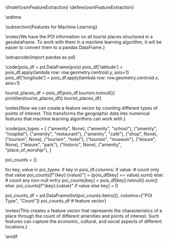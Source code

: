 \ifndef{osmFeatureExtraction}
\define{osmFeatureExtraction}

\editme

\subsection{Features for Machine Learning}

\notes{We have the POI information on all tourist places structured in a geodataframe. To work with them in a machine learning algorithm, it will be easier to convert them to a pandas DataFrame.}

\setupcode{import pandas as pd}

\code{pois_df = pd.DataFrame(pois)
pois_df['latitude'] = pois_df.apply(lambda row: row.geometry.centroid.y, axis=1)
pois_df['longitude'] = pois_df.apply(lambda row: row.geometry.centroid.x, axis=1)

tourist_places_df = pois_df[pois_df.tourism.notnull()]
print(len(tourist_places_df))
tourist_places_df}

\notes{Now we can create a feature vector by counting different types of points of interest. This transforms the geographic data into numerical features that machine learning algorithms can work with.}

\code{poi_types = [
    ("amenity", None),
    ("amenity", "school"),
    ("amenity", "hospital"),
    ("amenity", "restaurant"),
    ("amenity", "cafe"),
    ("shop", None),
    ("tourism", None),
    ("tourism", "hotel"),
    ("tourism", "museum"),
    ("leisure", None),
    ("leisure", "park"),
    ("historic", None),
    ("amenity", "place_of_worship"),
]

poi_counts = {}

for key, value in poi_types:
    if key in pois_df.columns:
        if value:  # count only that value
            poi_counts[f"{key}:{value}"] = (pois_df[key] == value).sum()
        else:  # count any non-null entry
            poi_counts[key] = pois_df[key].notnull().sum()
    else:
        poi_counts[f"{key}:{value}" if value else key] = 0

poi_counts_df = pd.DataFrame(list(poi_counts.items()), columns=["POI Type", "Count"])
poi_counts_df # feature vector}

\notes{This creates a feature vector that represents the characteristics of a place through the count of different amenities and points of interest. Such features can capture the economic, cultural, and social aspects of different locations.}

\endif
